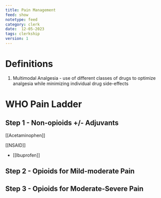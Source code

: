 ```yaml
---
title: Pain Management
feed: show
notetype: feed
category: clerk
date:  12-05-2023
tags: clerkship 
version: 1
---
```

# Definitions
1. Multimodal Analgesia - use of different classes of drugs to optimize analgesia while minimizing individual drug side-effects

# WHO Pain Ladder
## Step 1 - Non-opioids +/- Adjuvants
[[Acetaminophen]]

[[NSAID]]
 - [[Ibuprofen]]
## Step 2 - Opioids for Mild-moderate Pain

## Step 3 - Opioids for Moderate-Severe Pain



[^1]:
[^2]:
[^3]:
[^4]: